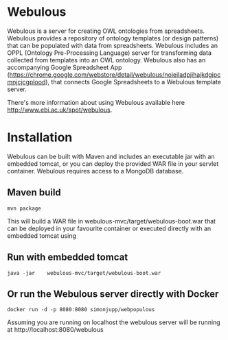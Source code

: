 Webulous
===========

Webulous is a server for creating OWL ontologies from spreadsheets. Webulous provides a repository of ontology templates (or design patterns) that can be populated with data
from spreadsheets. Webulous includes an OPPL (Ontology Pre-Processing Language) server for transforming data collected from templates into an OWL ontology. Webulous also has an accompanying
Google Spreadsheet App (https://chrome.google.com/webstore/detail/webulous/noieiladpjihajkdgipcmnjcjcgplood), that connects Google Spreadsheets to a Webulous template server.

There's more information about using Webulous available here http://www.ebi.ac.uk/spot/webulous.

Installation
=============

Webulous can be built with Maven and includes an executable jar with an embedded tomcat, or you can deploy the provided WAR file in your servlet container. Webulous requires
 access to a MongoDB database.

Maven build
-----------

    mvn package

This will build a WAR file in webulous-mvc/target/webulous-boot.war that can be deployed in your
favourite container or executed directly with an embedded tomcat using

Run with embedded tomcat
------------------------

    java -jar    webulous-mvc/target/webulous-boot.war


Or run the Webulous server directly with Docker
------------------------

    docker run -d -p 8080:8080 simonjupp/webpopulous 

Assuming you are running on localhost the webulous server will be running at http://localhost:8080/webulous